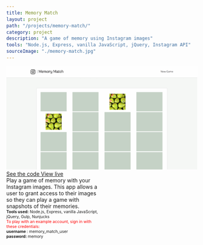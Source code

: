 ```yaml
---
title: Memory Match
layout: project
path: "/projects/memory-match/"
category: project
description: "A game of memory using Instagram images"
tools: "Node.js, Express, vanilla JavaScript, jQuery, Instagram API"
sourceImage: "./memory-match.jpg"
---
```


<div class="projects-container">
  <a target="_blank" href="http://memory-match.herokuapp.com/">
    <img id="project-image" src="./memory-match.jpg" alt="Memory Match thumbnail">
  </a>
  
  
  <div class="project-info" style="width:50%;">
    <div class="project-links">
      <a class="project-links__link" target="_blank" href="https://github.com/rachelumunoz/memory-match"> 
        <span class="text"> See the code </span>
        <span class="icon"> <i class="fa fa-code" aria-hidden="true"></i> </span>
      </a>
      <a class="project-links__link" target="_blank" href="http://memory-match.herokuapp.com/">
        <span class="text"> View live </span>
        <span class="icon"> <i class="fa fa-external-link" aria-hidden="true"></i> </span>
      </a>
    </div>  
    <div> Play a game of memory with your Instagram images. This app allows a user to grant access to their images so they can play a game with snapshots of their memories.
    </div>
    <div style="font-size:75%;">
      <strong>Tools used:</strong>
      Node.js, Express, vanilla JavaScript, jQuery, Gulp, Nunjucks
    </div>
    <div style="font-size:75%;">
      <div style="color:red;">To play with an example account, sign in with these credentials: </div>
      <strong> username </strong>: memory_match_user
      <div> <strong> password: </strong> memory</div>
    </div>
  </div>
</div>
